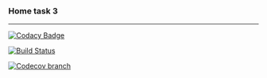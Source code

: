 <h3>Home task 3</h3>


<hr>


[![Codacy Badge](https://api.codacy.com/project/badge/Grade/2e26a4f2bc904c339ce735da88eb7649)](https://www.codacy.com/app/KomarAnton/DB_LAB_3?utm_source=github.com&amp;utm_medium=referral&amp;utm_content=KomarAnton/DB_LAB_3&amp;utm_campaign=Badge_Grade)
 
[![Build Status](https://travis-ci.org/KomarAnton/DB_LAB_3.svg?branch=master)](https://travis-ci.org/KomarAnton/DB_LAB_3)

[![Codecov branch](https://img.shields.io/codecov/c/github/codecov/example-python/master.svg)]()
